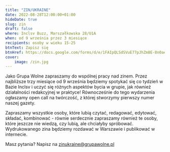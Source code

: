 ```yaml
---
title: "ZIN/UKRAINE"
date: 2022-08-28T12:00:00+01:00
hideDate: true
slug: zin
draft: false
where: Inclsv Buzz, Marszałkowska 28/U1A
when: od 9 września przez 3 miesiące
recipients: osoby w wieku 15-25
btnText: Zapisz się
btnHref: https://docs.google.com/forms/d/e/1FAIpQLSdSVuE77pJhZm8E-8n0aelU8LPNn5DmxQVYaBtbtScqdzzZ_g/viewform
cover:
    image: /zin.jpg
---
```


Jako Grupa Wolne zapraszamy do wspólnej pracy nad zinem. Przez najbliższe trzy miesiące od 9 września będziemy spotykać się co tydzień w Bazie Inclsv i uczyć się różnych aspektów bycia w grupie, jak również działalności redakcyjnej w praktyce! Równocześnie do tego wydarzenia ogłaszamy open call na twórczość, z której stworzymy pierwszy numer naszej gazety. 

Zapraszamy wszystkie osoby, które lubią czytać, redagować, edytować, składać, kombinować - równie serdecznie zapraszamy również te osoby, które jeszcze nie wiedzą, czy lubią, ale chciałyby spróbować. Wydrukowanego zina będziemy rozdawać w Warszawie i publikować w internecie.

Masz pytania? Napisz na zinukraine@grupawolne.pl

